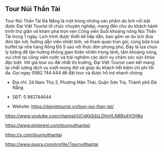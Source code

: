 ## Tour Núi Thần Tài

Tour Núi Thần Tài Đà Nẵng là một trong những sản phẩm du lịch nổi bật được Đại Việt Tourist tổ chức chuyên nghiệp, mang đến cho du khách hành trình thư giãn và khám phá trọn vẹn Công viên Suối khoáng nóng Núi Thần Tài trong 1 ngày. Lịch trình được thiết kế hấp dẫn, bao gồm xe du lịch đưa đón tận nơi, hướng dẫn viên nhiệt tình, vé tham quan trọn gói, cùng bữa trưa buffet tại nhà hàng Rồng Đỏ 5 sao với thực đơn phong phú. Đây là lựa chọn lý tưởng để tận hưởng không gian thiên nhiên trong lành, tắm khoáng nóng, vui chơi tại công viên nước và trải nghiệm các dịch vụ chăm sóc sức khỏe đặc biệt. Với giá tour ưu đãi nhất thị trường, Đại Việt Tourist cam kết mang lại chất lượng dịch vụ vượt mong đợi và giúp du khách tiết kiệm chi phí tối đa. Gọi ngay 0982 744 644 để đặt tour và được hỗ trợ nhanh chóng

- Địa chỉ: 24 Nam Thọ 3, Phường Mân Thái, Quận Sơn Trà, Thành phố Đà Nẵng

- SĐT: 0 982744644

- Website: https://daivietourist.vn/tour-nui-than-tai/

https://www.youtube.com/channel/UCgKkSdzLDImVLN8Bs4VOH8g

https://www.pinterest.com/tournuithantai/

https://x.com/tournuithantai

https://www.quora.com/profile/Tournuithantai
